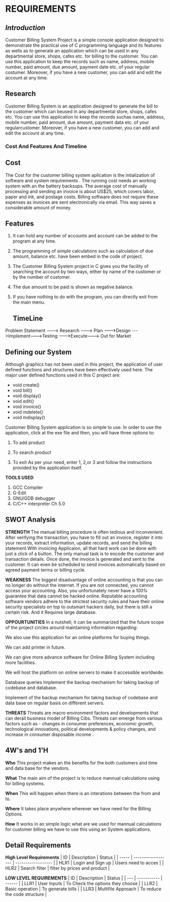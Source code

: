  # REQUIREMENTS
## _Introduction_
Customer Billing System Project is a simple console application designed to demonstrate the practical use of C programming language and its features as wells as to generate an application which can be used in any departmental store, shops, cafes etc. for billing to the customer. You can use this application to keep the records such as name, address, mobile number, paid amount, due amount, payment date etc. of your regular costumer. Moreover, if you have a new customer, you can add and edit the account at any time.
## Research
Customer Billing System is an application designed to generate the bill to the customer which can beused in any departmental store, shops, cafes etc. You can use this application to keep the records suchas name, address, mobile number, paid amount, due amount, payment data etc. of your regularcustomer. Moreover, if you have a new customer, you can add and edit the account at any time.
### Cost And Features And Timeline    
  ## __Cost__
 The Cost for the customer billing system aplication  is the intialization of software and system requirements .
The running cost needs an working system with an the battery backsups.
The average cost of manually processing and sending an invoice is about US$25, which covers labor, paper and ink, and postage costs. Billing software does not require these expenses as invoices are sent electronically via email. This way saves a considerable amount of money.
  ## __Features__  
1. It can hold any number of accounts and account can be added to the program at any time.

2. The programming of simple calculations such as calculation of due amount, balance etc. have been embed in the code of project.

3. The Customer Billing System project in C gives you the facility of searching the account by two ways, either by name of the customer or by the number of customer.

4. The due amount to be paid is shown as negative balance.

5. If you have nothing to do with the program, you can directly exit from the main menu.

   ## __TimeLine__
Problem Statement ---> Research ---> Plan --->Design --->Implement--->Testing --->Execute---> Out for Market 
## Defining our System
Although graphics has not been used in this project, the application of user defined functions and structures have been effectively used here. The major user defined functions used in this C project are:
*  void create()
*  void bill()
*	 void display()
* 	void edit()
*  void invoice()
*  void mdelete()
*  void mdisplay()

Customer Billing System application is so simple to use. In order to use the application, click at the exe file and then, you will have three options to:
1.	 To add product

2.	 To search product

3.	 To exit
As per your need, enter 1, 2,or 3 and follow the instructions provided by the application itself.

__TOOLS USED__
1.  GCC Compiler
2.  G-Edit
3.  GNU/GDB debugger
4.  C/C++ interpreter Ch 5.0       

## SWOT Analysis
__STRENGTH__ 
The manual billing procedure is often tedious and inconvenient. After verifying the transaction, you have to fill out an invoice, register it into your records, extract information, update records, and send the billing statement.With invoicing Applicaion, all that hard work can be done with just a click of a button. The only manual task is to encode the customer and transaction details. Once done, the invoice is generated and sent to the customer. It can even be scheduled to send invoices automatically based on agreed payment terms or billing cycle.

__WEAKNESS__ 
  The biggest disadvantage of online accounting is that you can no longer do without the internet. If you are not connected, you cannot access your accounting. Also, you unfortunately never have a 100% guarantee that data cannot be hacked online. Reputable accounting software vendors adhere to the strictest security rules and have their online security specialists on top to outsmart hackers daily, but there is still a certain risk.  And it Requires large database.

__OPPOURTUNITIES__ 
 In a nutshell, it can be summarized that the future scope of the project circles around maintaining information regarding:
 
We also use  this application for  an online platforms for buying things.

We can add printer in future.

We can give more advance software for Online Billing System including more facilities.

We will host the platform on online servers to make it accessible worldwide.

Database queries Implement the backup mechanism for taking backup of codebase and database.

Implement of the backup mechanism for taking backup of codebase and data base on regular basis on different servers.

__THREATS__ 
Threats are macro environment factors and developments that can derail business model of Billing Cibs. Threats can emerge from various factors such as - changes in consumer preferences, economic growth, technological innovations, political developments & policy changes, and increase in consumer disposable income .
 
## 4W's and 1'H
__Who__
 This project makes an the benefits for the both customers and time and data base for the vendors.

__What__
 The main aim of the project is  to reduce mannual calculations using for billing systems.

__When__
This will happen when there is an interations between the from and to.

__Where__
It takes place anywhere wherever we have need for the Billing Options.

__How__
It works in an simple logic what  are we used for mannual calculations for customer billing we have to use this using an System applications.
## Detail Requirements
__High Level Requirements__
|   ID  |     Description    |       Status       |
| ----- | ------------------ | ------------------ |
| HLR1  | Login and Sign up  | Users need to acces |
| HLR2  | Search filter      | filter by prices and product |

__LOW LEVEL REQUIREMENTS__
| ID  | Description | Status |
| --- | ----------- | ------ |
| LLR1 | User Inputs | To Check the options they choose |
| LLR2 | Basic operation | To generate bills |
| LLR3 | Multifile Approach | To reduce the code structure |
       
